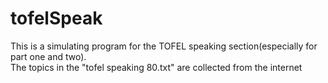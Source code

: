 # tofelSpeak
This is a simulating program for the TOFEL speaking section(especially for part one and two).  
The topics in the "tofel speaking 80.txt" are collected from the internet
